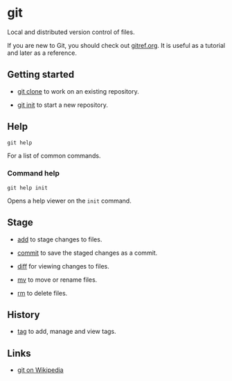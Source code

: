 # git

Local and distributed version control of files.

If you are new to Git, you should check out
[gitref.org](http://gitref.org/).
It is useful as a tutorial and later as a reference.


## Getting started

- [git clone](./clone/) to work on an existing repository.

- [git init](./init/) to start a new repository.


## Help

	git help

For a list of common commands.


### Command help

	git help init

Opens a help viewer on the `init` command.


## Stage

- [add](./add/) to stage changes to files.

- [commit](./commit/) to save the staged changes as a commit.

- [diff](./diff/) for viewing changes to files.

- [mv](./mv/) to move or rename files.

- [rm](./rm/) to delete files.


## History

- [tag](./tag/) to add, manage and view tags.


## Links

- [git on Wikipedia](https://en.wikipedia.org/wiki/Git_%28software%29)
